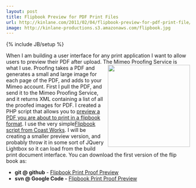 ```yaml
---
layout: post
title: Flipbook Preview for PDF Print Files
url: http://kinlane.com/2011/02/04/flipbook-preview-for-pdf-print-file/
image: http://kinlane-productions.s3.amazonaws.com/flipbook.jpg
---
```

{% include JB/setup %}
<p>
     When I am building a user interface for any print application I want to allow users to preview their PDF after upload. The Mimeo Proofing Service is what I use. <img class="c1" src="http://kinlane-productions.s3.amazonaws.com/flipbook.jpg" alt="" width="225" align="right" /> Proofing takes a PDF and generates a small and large image for each page of the PDF, and adds to your Mimeo account. First I pull the PDF, and send it to the Mimeo Proofing Service, and it returns XML containing a list of all the proofed images <span>for PDF.</span> I created a PHP script that allows you to <a href="http://nimbus2.laneworks.net/functions-jquery-flipbook-preview.php" target="_blank">preview a PDF you are about to print in a flipbook format</a>. I use the very simple<a href="http://www.coastworx.com/bookflip.php" target="_blank">Flipbook script from Coast Works</a>. I will be creating a smaller preview version, and probably throw it in some sort of JQuery Lightbox so it can load from the build print document interface. You can download the first version of the flip book as:
</p>
<ul class="mainlist">
     <li>
          <strong>git @ github</strong> - <a href="https://github.com/mimeoconnect/mimeo-proof-flipbook" target="_blank">Flipbook Print Proof Preview</a>
     </li>
     <li>
          <strong>svn @ Google Code -</strong> <a href="http://code.google.com/p/mimeo-proof-flipbook/" target="_blank">Flipbook Print Proof Preview</a>
     </li>
</ul>